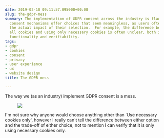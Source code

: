 ```yaml
---
date: 2019-02-18 09:11:57.095000+00:00
slug: the-gdpr-mess
summary: The implementation of GDPR consent across the industry is flawed and confusing.  Many
  consent mechanisms offer choices that seem meaningless, as users often can't discern
  the actual impact of their selection.  For example, the difference between accepting
  all cookies and using only necessary cookies is often unclear, both in terms of
  functionality and verifiability.
tags:
- gdpr
- cookies
- consent
- privacy
- user experience
- ux
- website design
title: The GDPR mess

---
```

The way we (as an industry) implement GDPR consent is a mess.

<figure>
  <img src="/images/2019-02-18-the-gdpr-mess.jpeg">
</figure>

I'm not sure why anyone would choose anything other than 'Use necessary cookies only', however I really can't tell the difference between either option and the trade-off of either choice, not to mention I can verify that it is only using necessary cookies only.
